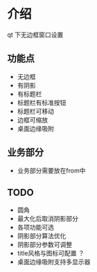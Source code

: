 # 介绍

qt 下无边框窗口设置

## 功能点

- 无边框
- 有阴影
- 有标题栏
- 标题栏有标准按钮
- 标题栏可移动
- 边框可缩放
- 桌面边缘吸附

## 业务部分
- 业务部分需要放在from中

## TODO

- 圆角
- 最大化后取消阴影部分
- 各项功能可选
- 阴影部分算法优化
- 阴影部分参数可调整
- title风格与图标可配置 ？
- 桌面边缘吸附支持多显示器
